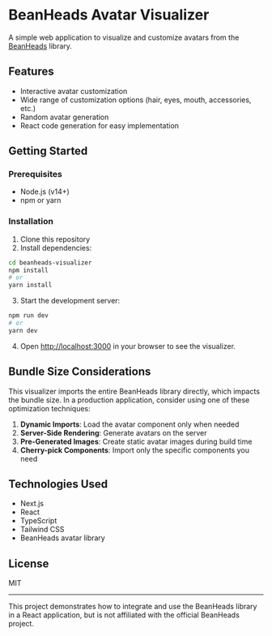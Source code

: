 # BeanHeads Avatar Visualizer

A simple web application to visualize and customize avatars from the [BeanHeads](https://github.com/rbrcsk/beanheads) library.

## Features

- Interactive avatar customization
- Wide range of customization options (hair, eyes, mouth, accessories, etc.)
- Random avatar generation
- React code generation for easy implementation

## Getting Started

### Prerequisites

- Node.js (v14+)
- npm or yarn

### Installation

1. Clone this repository
2. Install dependencies:

```bash
cd beanheads-visualizer
npm install
# or
yarn install
```

3. Start the development server:

```bash
npm run dev
# or
yarn dev
```

4. Open [http://localhost:3000](http://localhost:3000) in your browser to see the visualizer.

## Bundle Size Considerations

This visualizer imports the entire BeanHeads library directly, which impacts the bundle size. In a production application, consider using one of these optimization techniques:

1. **Dynamic Imports**: Load the avatar component only when needed
2. **Server-Side Rendering**: Generate avatars on the server
3. **Pre-Generated Images**: Create static avatar images during build time
4. **Cherry-pick Components**: Import only the specific components you need

## Technologies Used

- Next.js
- React
- TypeScript
- Tailwind CSS
- BeanHeads avatar library

## License

MIT

---

This project demonstrates how to integrate and use the BeanHeads library in a React application, but is not affiliated with the official BeanHeads project. 